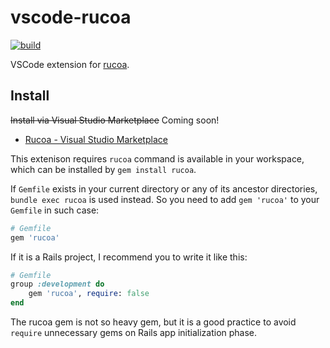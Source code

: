 # vscode-rucoa

[![build](https://github.com/r7kamura/vscode-rucoa/actions/workflows/build.yml/badge.svg)](https://github.com/r7kamura/vscode-rucoa/actions/workflows/build.yml)

VSCode extension for [rucoa](https://github.com/r7kamura/rucoa).

## Install

~~Install via Visual Studio Marketplace~~ Coming soon!

- [Rucoa - Visual Studio Marketplace](https://marketplace.visualstudio.com/items?itemName=r7kamura.vscode-rucoa)

This extenison requires `rucoa` command is available in your workspace, which can be installed by `gem install rucoa`.

If `Gemfile` exists in your current directory or any of its ancestor directories, `bundle exec rucoa` is used instead. So you need to add `gem 'rucoa'` to your `Gemfile` in such case:

```ruby
# Gemfile
gem 'rucoa'
```

If it is a Rails project, I recommend you to write it like this:

```ruby
# Gemfile
group :development do
	gem 'rucoa', require: false
end
```

The rucoa gem is not so heavy gem, but it is a good practice to avoid `require` unnecessary gems on Rails app initialization phase.
